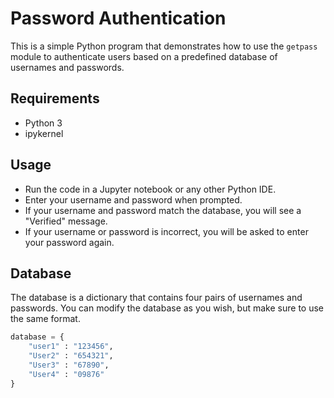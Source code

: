 # Password Authentication

This is a simple Python program that demonstrates how to use the `getpass` module to authenticate users based on a predefined database of usernames and passwords.

## Requirements

- Python 3
- ipykernel

## Usage

- Run the code in a Jupyter notebook or any other Python IDE.
- Enter your username and password when prompted.
- If your username and password match the database, you will see a "Verified" message.
- If your username or password is incorrect, you will be asked to enter your password again.

## Database

The database is a dictionary that contains four pairs of usernames and passwords. You can modify the database as you wish, but make sure to use the same format.

```python
database = {
    "user1" : "123456",
    "User2" : "654321",
    "User3" : "67890",
    "User4" : "09876"
}
